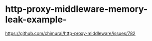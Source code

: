 # http-proxy-middleware-memory-leak-example-
https://github.com/chimurai/http-proxy-middleware/issues/782
